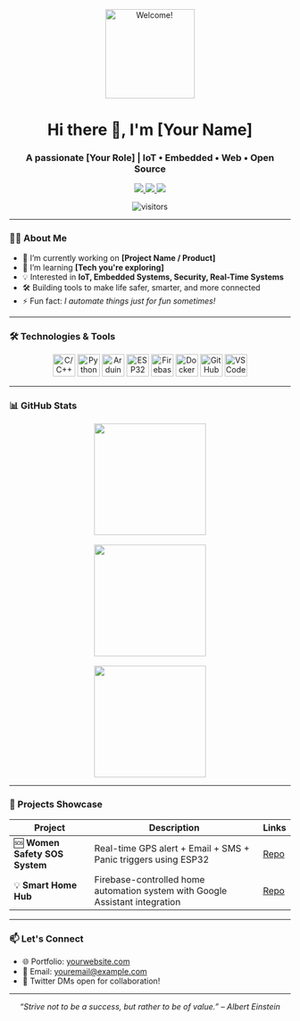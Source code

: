 <div align="center">
  <img src="https://media.giphy.com/media/M9gbBd9nbDrOTu1Mqx/giphy.gif" height="160" alt="Welcome!" />
</div>

<h1 align="center">Hi there 👋, I'm [Your Name]</h1>
<h3 align="center">A passionate [Your Role] | IoT • Embedded • Web • Open Source</h3>

<p align="center">
  <a href="https://linkedin.com/in/your-profile" target="_blank">
    <img src="https://img.shields.io/badge/LinkedIn-0077B5?style=for-the-badge&logo=linkedin&logoColor=white" />
  </a>
  <a href="https://youtube.com/@yourchannel" target="_blank">
    <img src="https://img.shields.io/badge/YouTube-FF0000?style=for-the-badge&logo=youtube&logoColor=white" />
  </a>
  <a href="https://twitter.com/yourhandle" target="_blank">
    <img src="https://img.shields.io/badge/Twitter-1DA1F2?style=for-the-badge&logo=twitter&logoColor=white" />
  </a>
</p>

<p align="center">
  <img src="https://visitor-badge.laobi.icu/badge?page_id=yourusername.yourusername" alt="visitors" />
</p>

---

### 👨‍💻 About Me

- 🔭 I’m currently working on **[Project Name / Product]**
- 🌱 I’m learning **[Tech you're exploring]**
- 💡 Interested in **IoT, Embedded Systems, Security, Real-Time Systems**
- 🛠️ Building tools to make life safer, smarter, and more connected
- ⚡ Fun fact: *I automate things just for fun sometimes!*

---

### 🛠️ Technologies & Tools

<div align="center">
  <img title="C/C++" alt="C/C++" src="https://cdn.jsdelivr.net/gh/devicons/devicon/icons/c/c-original.svg" height="40" />
  <img title="Python" alt="Python" src="https://cdn.jsdelivr.net/gh/devicons/devicon/icons/python/python-original.svg" height="40" />
  <img title="Arduino" alt="Arduino" src="https://cdn.jsdelivr.net/gh/devicons/devicon/icons/arduino/arduino-original.svg" height="40" />
  <img title="ESP32" alt="ESP32" src="https://cdn.jsdelivr.net/gh/devicons/devicon/icons/raspberrypi/raspberrypi-original.svg" height="40" />
  <img title="Firebase" alt="Firebase" src="https://cdn.jsdelivr.net/gh/devicons/devicon/icons/firebase/firebase-plain-wordmark.svg" height="40" />
  <img title="Docker" alt="Docker" src="https://cdn.jsdelivr.net/gh/devicons/devicon/icons/docker/docker-original-wordmark.svg" height="40" />
  <img title="GitHub" alt="GitHub" src="https://cdn.jsdelivr.net/gh/devicons/devicon/icons/github/github-original.svg" height="40" />
  <img title="VS Code" alt="VS Code" src="https://cdn.jsdelivr.net/gh/devicons/devicon/icons/vscode/vscode-original.svg" height="40" />
</div>

---

### 📊 GitHub Stats

<div align="center">
  <img src="https://streak-stats.demolab.com?user=yourusername&theme=github-dark-blue&hide_border=false&border_radius=6&mode=daily" height="200" />
  <br/><br/>
  <img src="https://github-readme-stats.vercel.app/api?username=yourusername&show_icons=true&theme=github_dark&hide_border=false&rank_icon=github" height="200" />
  <br/><br/>
  <img src="https://github-readme-stats.vercel.app/api/top-langs/?username=yourusername&layout=compact&theme=github_dark&hide_border=false" height="200" />
</div>

---

### 🚀 Projects Showcase

| Project | Description | Links |
|--------|-------------|--------|
| 🆘 **Women Safety SOS System** | Real-time GPS alert + Email + SMS + Panic triggers using ESP32 | [Repo](https://github.com/yourusername/women-safety-sos) |
| 💡 **Smart Home Hub** | Firebase-controlled home automation system with Google Assistant integration | [Repo](https://github.com/yourusername/smart-home-hub) |

---

### 📫 Let's Connect

- 🌐 Portfolio: [yourwebsite.com](https://yourwebsite.com)
- 📧 Email: [youremail@example.com](mailto:youremail@example.com)
- 💬 Twitter DMs open for collaboration!

---

<p align="center">
  <i>“Strive not to be a success, but rather to be of value.” – Albert Einstein</i>
</p>

